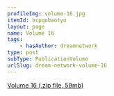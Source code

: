```yaml
---
profileImg: volume-16.jpg
itemId: bcpqobaotyu
layout: page
name: Volume 16
tags:
    - hasAuthor: dreamnetwork
type: post
subType: PublicationVolume
urlSlug: dream-network-volume-16
---
```


<a href="../files/Volume_16.zip" download>Volume 16 (.zip file, 59mb)</a>
